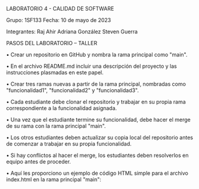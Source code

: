 LABORATORIO 4 - CALIDAD DE SOFTWARE


Grupo: 1SF133			Fecha: 10 de mayo de 2023

Integrantes:  Raj Ahir
              Adriana González
              Steven Guerra



PASOS DEL LABORATORIO – TALLER


•	Crear un repositorio en GitHub y nombra la rama principal como "main".

• En el archivo README.md incluir una descripción del proyecto y las instrucciones plasmadas en este papel.

•	Crear tres ramas nuevas a partir de la rama principal, nombradas como "funcionalidad1", "funcionalidad2" y "funcionalidad3".

•	Cada estudiante debe clonar el repositorio y trabajar en su propia rama correspondiente a la funcionalidad asignada.

•	Una vez que el estudiante termine su funcionalidad, debe hacer el merge de su rama con la rama principal "main".

•	Los otros estudiantes deben actualizar su copia local del repositorio antes de comenzar a trabajar en su propia funcionalidad.

•	Si hay conflictos al hacer el merge, los estudiantes deben resolverlos en equipo antes de proceder.

•	Aquí les proporciono un ejemplo de código HTML simple para el archivo index.html en la rama principal "main":


